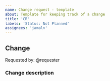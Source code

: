 ```yaml
---
name: Change request - template
about: Template for keeping track of a change
title: 'CR'
labels: 'Status: Not Planned'
assignees: 'jamalv'
---
```


## Change

Requested by: @requester

### Change description
